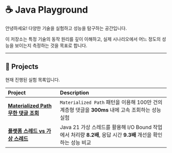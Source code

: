 # ☕ Java Playground

안녕하세요! 다양한 기술을 실험하고 성능을 탐구하는 공간입니다.

이 저장소는 특정 기술의 동작 원리를 깊이 이해하고, 실제 시나리오에서 어느 정도의 성능을 보이는지 측정하는 것을 목표로 합니다.

---

## 🚀 Projects

현재 진행된 실험 목록입니다.

| Project | Description |
| :--- | :--- |
| [**Materialized Path 무한 댓글 조회**](https://github.com/sunwon12/java-playground/pull/1) | `Materialized Path` 패턴을 이용해 100만 건의 계층형 댓글을 **300ms** 내에 고속 조회하는 성능 실험 |
| [**플랫폼 스레드 vs 가상 스레드**](https://github.com/sunwon12/java-playground/pull/2) | Java 21 가상 스레드를 활용해 I/O Bound 작업에서 처리량 **8.2배**, 응답 시간 **9.3배** 개선을 확인하는 성능 비교 |

